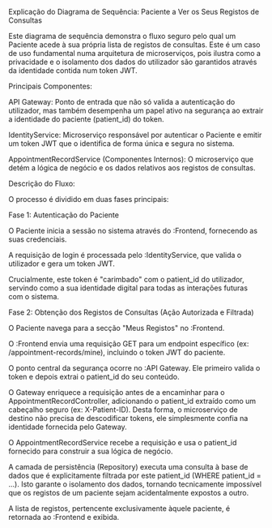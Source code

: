 Explicação do Diagrama de Sequência: Paciente a Ver os Seus Registos de Consultas

Este diagrama de sequência demonstra o fluxo seguro pelo qual um Paciente acede à sua própria lista de registos de consultas. Este é um caso de uso fundamental numa arquitetura de microserviços, pois ilustra como a privacidade e o isolamento dos dados do utilizador são garantidos através da identidade contida num token JWT.

Principais Componentes:

API Gateway: Ponto de entrada que não só valida a autenticação do utilizador, mas também desempenha um papel ativo na segurança ao extrair a identidade do paciente (patient_id) do token.

IdentityService: Microserviço responsável por autenticar o Paciente e emitir um token JWT que o identifica de forma única e segura no sistema.

AppointmentRecordService (Componentes Internos): O microserviço que detém a lógica de negócio e os dados relativos aos registos de consultas.

Descrição do Fluxo:

O processo é dividido em duas fases principais:

Fase 1: Autenticação do Paciente

O Paciente inicia a sessão no sistema através do :Frontend, fornecendo as suas credenciais.

A requisição de login é processada pelo :IdentityService, que valida o utilizador e gera um token JWT.

Crucialmente, este token é "carimbado" com o patient_id do utilizador, servindo como a sua identidade digital para todas as interações futuras com o sistema.

Fase 2: Obtenção dos Registos de Consultas (Ação Autorizada e Filtrada)

O Paciente navega para a secção "Meus Registos" no :Frontend.

O :Frontend envia uma requisição GET para um endpoint específico (ex: /appointment-records/mine), incluindo o token JWT do paciente.

O ponto central da segurança ocorre no :API Gateway. Ele primeiro valida o token e depois extrai o patient_id do seu conteúdo.

O Gateway enriquece a requisição antes de a encaminhar para o AppointmentRecordController, adicionando o patient_id extraído como um cabeçalho seguro (ex: X-Patient-ID). Desta forma, o microserviço de destino não precisa de descodificar tokens, ele simplesmente confia na identidade fornecida pelo Gateway.

O AppointmentRecordService recebe a requisição e usa o patient_id fornecido para construir a sua lógica de negócio.

A camada de persistência (Repository) executa uma consulta à base de dados que é explicitamente filtrada por este patient_id (WHERE patient_id = ...). Isto garante o isolamento dos dados, tornando tecnicamente impossível que os registos de um paciente sejam acidentalmente expostos a outro.

A lista de registos, pertencente exclusivamente àquele paciente, é retornada ao :Frontend e exibida.